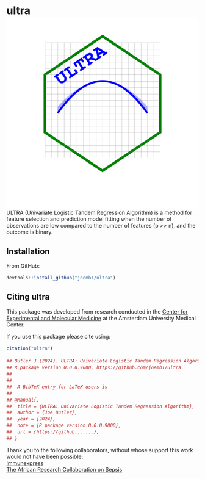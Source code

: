 # ultra <img src="man/figures/logo.svg" align="right" />


<!-- badges: start -->
<!-- badges: end -->
<div class="nowrap">
ULTRA (Univariate Logistic Tandem Regression Algorithm) is a method for feature selection and prediction model fitting when the number of observations are low compared to the number of features (p &gt;&gt; n), and the outcome is binary.
</div>

## Installation

From GitHub:

``` r
devtools::install_github("joemb1/ultra")
```


## Citing ultra
This package was developed from research conducted in the <a href="https://www.amc.nl/web/research-75/departments/center-for-experimental-and-molecular-medicine-cemm.htm" target="_blank" rel="noopener noreferrer">Center for Experimental and Molecular Medicine</a> at the Amsterdam University Medical Center.

If you use this package please cite using:

```r
citation("ultra")
 
## Butler J (2024). ULTRA: Univariate Logistic Tandem Regression Algorithm.
## R package version 0.0.0.9000, https://github.com/joemb1/ultra
##
##
##  A BibTeX entry for LaTeX users is
##
## @Manual{,
##  title = {ULTRA: Univariate Logistic Tandem Regression Algorithm},
##  author = {Joe Butler},
##  year = {2024},
##  note = {R package version 0.0.0.9000},
##  url = {https://github.......},
## }
```

Thank you to the following collaborators, without whose support this work would not have been possible:<br>
<a href="https://immunexpress.com/" target="_blank" rel="noopener noreferrer">Immunexpress</a><br>
<a href="https://www.arcsepsis.com/" target="_blank" rel="noopener noreferrer">The African Research Collaboration on Sepsis</a>


